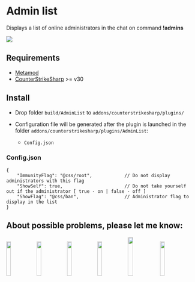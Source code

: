 # Admin list
Displays a list of online administrators in the chat on command **!admins**

<img src="https://imgur.com/7jTW7Ot"/>

## Requirements
- [Metamod](https://www.sourcemm.net/downloads.php/?branch=master)
- [CounterStrikeSharp](https://github.com/roflmuffin/CounterStrikeSharp/releases/tag/v30) >= v30

## Install
- Drop folder `build/AdminList` to `addons/counterstrikesharp/plugins/`

- Configuration file will be generated after the plugin is launched in the folder `addons/counterstrikesharp/plugins/AdminList`:
	- `Config.json`
	
### Config.json
```
{
	"ImmunityFlag": "@css/root",			// Do not display administrators with this flag
	"ShowSelf": true,						// Do not take yourself out if the administrator [ true - on | false - off ]
	"ShowFlag": "@css/ban",					// Administrator flag to display in the list
}
```

## About possible problems, please let me know: 
[<img src="https://i.ibb.co/LJz83MH/a681b18dd681f38e599286a07a92225d.png" width="15.3%"/>](https://discordapp.com/users/858709381088935976/)
[<img src="https://i.ibb.co/tJTTmxP/vk-process-mining.png" width="15.3%"/>](https://vk.com/bgtroll)
[<img src="https://i.ibb.co/VjhryGb/png-transparent-brand-logo-steam-gump-s.png" width="15.3%"/>](https://hlmod.ru/members/palonez.92448/)
[<img src="https://i.ibb.co/xHZPN0g/s-l500.png" width="15.3%"/>](https://steamcommunity.com/id/comecamecame)
[<img src="https://i.ibb.co/S0LyzmX/tg-process-mining.png" width="16.3%"/>](https://t.me/ArrayListX)
[<img src="https://i.ibb.co/Tb2gprD/2056021.png" width="15.3%"/>](https://github.com/Quake1011)